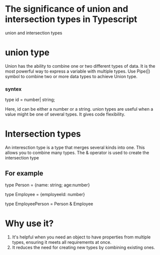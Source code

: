 # The significance of union and intersection types in Typescript
union and intersection types 

# union type
Union has the ability to combine one or two different types of data. It is the most powerful way to express a variable with multiple types. Use Pipe(|) symbol to combine two or more data types to achieve Union type. 
### syntex 
type id = number| string; 

Here, id can be either a number or a string. union types are useful when a value might be one of several types. It gives code flexibility.

# Intersection types 
An interesction type is a type that merges several kinds into one. This allows you to combine many types.
The & operator is used to create the intersection type 

## For example
type Person = {name: string; age:number}

type Employee = {employeeId: number}

type EmployeePerson = Person & Employee


# Why use it?
1. It's helpful when you need an object to have properties from multiple types, ensuring it meets all requirements at once. 
2. It reduces the need for creating new types by combining existing ones. 